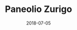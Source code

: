 ﻿---
title:          "Paneolio Zurigo"
date:           "2018-07-05"
draft:          false
robotsExclude:  true
---

